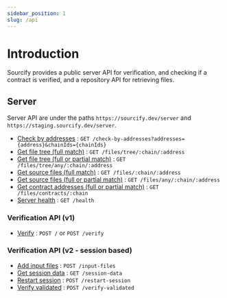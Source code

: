 ```yaml
---
sidebar_position: 1
slug: /api
---
```


# Introduction

Sourcify provides a public server API for verification, and checking if a contract is verified, and a repository API for retrieving files.

## Server

Server API are under the paths `https://sourcify.dev/server` and `https://staging.sourcify.dev/server`.

- [Check by addresses](/docs/api/server/check-by-addresses) : `GET /check-by-addresses?addresses={address}&chainIds={chainIds}`
- [Get file tree (full match)](/docs/api/server/get-file-tree-full) : `GET /files/tree/:chain/:address`
- [Get file tree (full or partial match)](/docs/api/server/get-file-tree-all) : `GET /files/tree/any/:chain/:address`
- [Get source files (full match)](/docs/api/server/get-source-files-full) : `GET /files/:chain/:address`
- [Get source files (full or partial match)](/docs/api/server/get-source-files-all) : `GET /files/any/:chain/:address`
- [Get contract addresses (full or partial match)](/docs/api/server/get-contract-addresses-all) : `GET /files/contracts/:chain`
- [Server health](/docs/API/server/health) : `GET /health`

### Verification API (v1)

- [Verify](/docs/api/v1/verify) : `POST /` or `POST /verify`

### Verification API (v2 - session based)

- [Add input files](/docs/api/server/v2/add-input-files) : `POST /input-files`
- [Get session data](/docs/api/server/v2/get-session-data) : `GET /session-data`
- [Restart session](/docs/api/server/v2/restart-session) : `POST /restart-session`
- [Verify validated](/docs/api/server/v2/verify-validated) : `POST /verify-validated`
